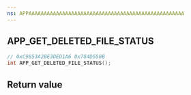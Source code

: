 ```yaml
---
ns: APPAAAAAAAAAAAAAAAAAAAAAAAAAAAAAAAAAAAAAAAAAAAAAAAAAAA
---
```

## APP_GET_DELETED_FILE_STATUS

```c
// 0xC9853A2BE3DED1A6 0x784D550B
int APP_GET_DELETED_FILE_STATUS();
```


## Return value
